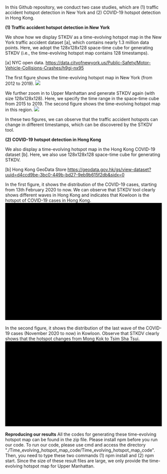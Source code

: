 In this Github repository, we conduct two case studies, which are (1) traffic accident hotspot detection in New York and (2) COVID-19 hotspot detection in Hong Kong.

**(1) Traffic accident hotspot detection in New York**

We show how we display STKDV as a time-evolving hotspot map in the New York traffic accident dataset [a], which contains nearly 1.3 million data points. Here, we adopt the 128x128x128 space-time cube for generating STKDV (i.e., the time-evolving hotspot map contains 128 timestamps).

[a] NYC open data. https://data.cityofnewyork.us/Public-Safety/Motor-Vehicle-Collisions-Crashes/h9gi-nx95

The first figure shows the time-evolving hotspot map in New York (from 2012 to 2019).
![](STKDV_New_York_Traffic_Accidents.gif)

We further zoom in to Upper Manhattan and generate STKDV again (with size 128x128x128). Here, we specify the time range in the space-time cube from 2015 to 2019. The second figure shows the time-evolving hotspot map in this region.
![](STKDV_New_York_Traffic_Accidents_zoom_in.gif)

In these two figures, we can observe that the traffic accident hotspots can change in different timestamps, which can be discovered by the STKDV tool.

**(2) COVID-19 hotspot detection in Hong Kong**

We also display a time-evolving hotspot map in the Hong Kong COVID-19 dataset [b]. Here, we also use 128x128x128 space-time cube for generating STKDV.

[b] Hong Kong GeoData Store https://geodata.gov.hk/gs/view-dataset?uuid=d4ccd9be-3bc0-449b-bd27-9eb9b615f2db&sidx=0

In the first figure, it shows the distribution of the COVID-19 cases, starting from 13th February 2020 to now. We can observe that STKDV tool clearly shows different waves in Hong Kong and indicates that Kowloon is the hotspot of COVID-19 cases in Hong Kong.
![](STKDV-Hong-Kong-COVID-19.gif)

In the second figure, it shows the distribution of the last wave of the COVID-19 cases (November 2020 to now) in Kowloon. Observe that STKDV clearly shows that the hotspot changes from Mong Kok to Tsim Sha Tsui.
![](STKDV-Hong-Kong-Kowloon-COVID-19.gif)

**Reproducing our results**
All the codes for generating these time-evolving hotspot map can be found in the zip file. Please install npm before you run our code. To run our code, please use cmd and access the directory "./Time_evolving_hotspot_map_code/Time_evolving_hotspot_map_code". Then, you need to type these two commands (1) npm install and (2) npm start. Since the size of these result files are large, we only provide the time-evolving hotspot map for Upper Manhattan.
